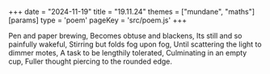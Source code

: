 +++
date = "2024-11-19"
title = "19.11.24"
themes = ["mundane", "maths"]
[params]
  type = 'poem'
  pageKey = 'src/poem.js'
+++

Pen and paper brewing,
Becomes obtuse and blackens,
Its still and so painfully wakeful,
Stirring but folds fog upon fog,
Until scattering the light to dimmer motes,
A task to be lengthily tolerated,
Culminating in an empty cup,
Fuller thought piercing to the rounded edge.
